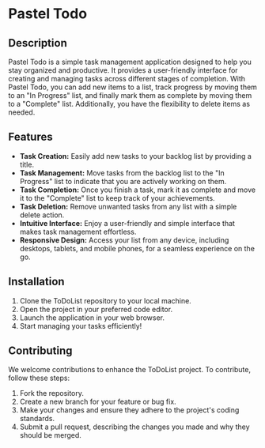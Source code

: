 # Pastel Todo
## Description 
Pastel Todo is a simple  task management application designed to help you stay organized and productive. It provides a user-friendly interface for creating and managing tasks across different stages of completion. With Pastel Todo, you can  add new items to a  list, track progress by moving them to an "In Progress" list, and finally mark them as complete by moving them to a "Complete" list. Additionally, you have the flexibility to delete items as needed.

## Features

- **Task Creation:** Easily add new tasks to your backlog list by providing a title.
- **Task Management:** Move tasks from the backlog list to the "In Progress" list to indicate that you are actively working on them.
- **Task Completion:** Once you finish a task, mark it as complete and move it to the "Complete" list to keep track of your achievements.
- **Task Deletion:** Remove unwanted tasks from any list with a simple delete action.
- **Intuitive Interface:** Enjoy a user-friendly and simple interface that makes task management effortless.
- **Responsive Design:** Access your list from any device, including desktops, tablets, and mobile phones, for a seamless experience on the go.

## Installation 

1. Clone the ToDoList repository to your local machine.
2. Open the project in your preferred code editor.
3. Launch the application in your web browser.
4. Start managing your tasks efficiently!

## Contributing

We welcome contributions to enhance the ToDoList project. To contribute, follow these steps:

1. Fork the repository.
2. Create a new branch for your feature or bug fix.
3. Make your changes and ensure they adhere to the project's coding standards.
4. Submit a pull request, describing the changes you made and why they should be merged.
